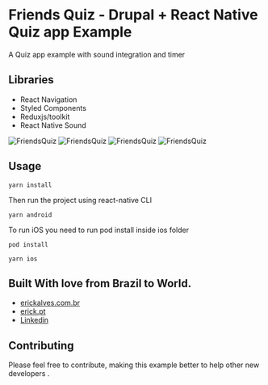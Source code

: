 # Friends Quiz - Drupal + React Native Quiz app Example

A Quiz app example with sound integration and timer

## Libraries

* React Navigation
* Styled Components
* Reduxjs/toolkit
* React Native Sound

![FriendsQuiz](https://i.postimg.cc/7YDYyJ4p/Simulator-Screen-Shot-i-Phone-13-2022-08-27-at-00-54-42.png)
![FriendsQuiz](https://i.postimg.cc/DzW7cqQb/Simulator-Screen-Shot-i-Phone-13-2022-08-27-at-00-54-45.png)
![FriendsQuiz](https://i.postimg.cc/zBK5s8cz/Simulator-Screen-Shot-i-Phone-13-2022-08-27-at-00-54-56.png)
![FriendsQuiz](https://i.postimg.cc/Zq14sCjs/Simulator-Screen-Shot-i-Phone-13-2022-08-27-at-00-55-36.png)




## Usage

```
yarn install
```

Then run the project using react-native CLI

```
yarn android
```

To run iOS you need to run pod install inside ios folder

```
pod install
```

```
yarn ios
```

## Built With love from Brazil to World.

* [erickalves.com.br](http://www.erickalves.com.br)
* [erick.pt](http://www.erick.pt)
* [Linkedin](https://www.linkedin.com/in/erick-alves-do-couto-8b1114a/)

## Contributing

Please feel free to contribute, making this example better to help other new developers .
